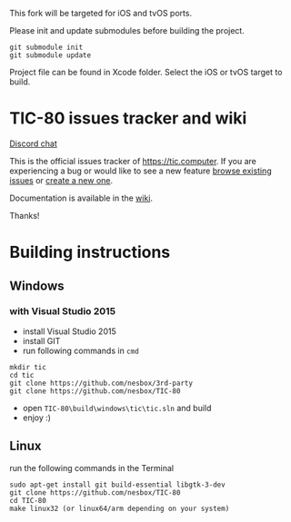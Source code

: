 This fork will be targeted for iOS and tvOS ports.


Please init and update submodules before building the project.


```
git submodule init
git submodule update
```

Project file can be found in Xcode folder. Select the iOS or tvOS target to build.


# TIC-80 issues tracker and wiki

[Discord chat](https://discord.gg/DkD73dP)

This is the official issues tracker of <https://tic.computer>. If you are experiencing a bug or would like to see a new feature [browse existing issues](https://github.com/nesbox/tic.computer/issues) or [create a new one](https://github.com/nesbox/tic.computer/issues/new).

Documentation is available in the [wiki](https://github.com/nesbox/tic.computer/wiki).

Thanks!

# Building instructions

## Windows
### with Visual Studio 2015
- install Visual Studio 2015
- install GIT
- run following commands in `cmd`
```
mkdir tic
cd tic
git clone https://github.com/nesbox/3rd-party
git clone https://github.com/nesbox/TIC-80
```
- open `TIC-80\build\windows\tic\tic.sln` and build
- enjoy :)

## Linux
run the following commands in the Terminal
```
sudo apt-get install git build-essential libgtk-3-dev
git clone https://github.com/nesbox/TIC-80
cd TIC-80
make linux32 (or linux64/arm depending on your system)
```
